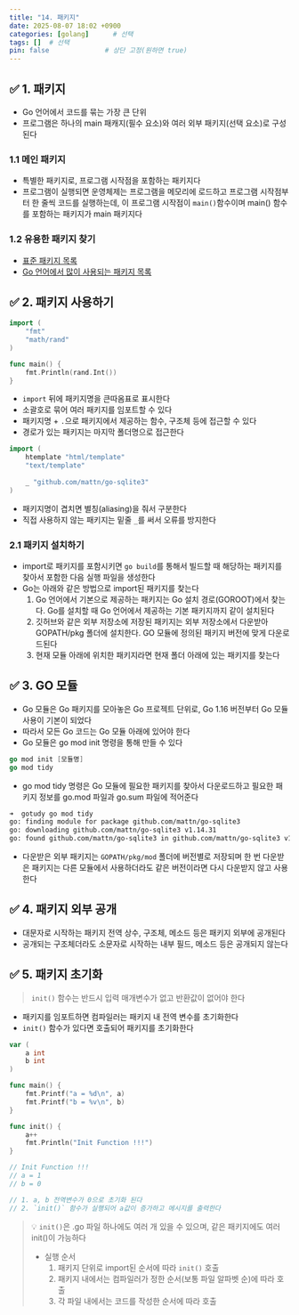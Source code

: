 ```yaml
---
title: "14. 패키지"
date: 2025-08-07 18:02 +0900
categories: [golang]      # 선택
tags: []  # 선택
pin: false              # 상단 고정(원하면 true)
---
```

## ✅ 1. 패키지
- Go 언어에서 코드를 묶는 가장 큰 단위
- 프로그램은 하나의 main 패캐지(필수 요소)와 여러 외부 패키지(선택 요소)로 구성된다

### 1.1 메인 패키지
- 특별한 패키지로, 프로그램 시작점을 포함하는 패키지다
- 프로그램이 실행되면 운영체제는 프로그램을 메모리에 로드하고 프로그램 시작점부터 한 줄씩 코드를 실행하는데, 이 프로그램 시작점이 `main()`함수이며 main() 함수를 포함하는 패키지가 main 패키지다

### 1.2 유용한 패키지 찾기
- [표준 패키지 목록](https://golang.org/pkg)
- [Go 언어에서 많이 사용되는 패키지 목록](https://github.com/avelino/awesome-go)

## ✅ 2. 패키지 사용하기
```go
import (
	"fmt"
	"math/rand"
)

func main() {
	fmt.Println(rand.Int())
}
```
- `import` 뒤에 패키지명을 큰따옴표로 표시한다
- 소괄호로 묶어 여러 패키지를 임포트할 수 있다
- 패키지명 + `.`으로 패키지에서 제공하는 함수, 구조체 등에 접근할 수 있다
- 경로가 있는 패키지는 마지막 폴더명으로 접근한다
  
```go
import (
	htemplate "html/template"
	"text/template"
	
	_ "github.com/mattn/go-sqlite3"
)
```

- 패키지명이 겹치면 별칭(aliasing)을 줘서 구분한다
- 직접 사용하지 않는 패키지는 밑줄 `_`를 써서 오류를 방지한다

### 2.1 패키지 설치하기
- import로 패키지를 포함시키면 `go build`를 통해서 빌드할 때 해당하는 패키지를 찾아서 포함한 다음 실행 파일을 생성한다
- Go는 아래와 같은 방법으로 import된 패키지를 찾는다
	1. Go 언어에서 기본으로 제공하는 패키지는 Go 설치 경로(GOROOT)에서 찾는다. Go를 설치할 때 Go 언어에서 제공하는 기본 패키지까지 같이 설치된다
	2. 깃허브와 같은 외부 저장소에 저장된 패키지는 외부 저장소에서 다운받아 GOPATH/pkg 폴더에 설치한다. GO 모듈에 정의된 패키지 버전에 맞게 다운로드된다
	3. 현재 모듈 아래에 위치한 패키지라면 현재 폴더 아래에 있는 패키지를 찾는다

## ✅ 3. GO 모듈
- Go 모듈은 Go 패키지를 모아놓은 Go 프로젝트 단위로, Go 1.16 버전부터 Go 모듈 사용이 기본이 되었다
- 따라서 모든 Go 코드는 Go 모듈 아래에 있어야 한다
- Go 모듈은 go mod init 명령을 통해 만들 수 있다

```go
go mod init [모듈명]
go mod tidy
```
- go mod tidy 명령은 Go 모듈에 필요한 패키지를 찾아서 다운로드하고 필요한 패키지 정보를 go.mod 파일과 go.sum 파일에 적어준다

```bash
➜  gotudy go mod tidy
go: finding module for package github.com/mattn/go-sqlite3
go: downloading github.com/mattn/go-sqlite3 v1.14.31
go: found github.com/mattn/go-sqlite3 in github.com/mattn/go-sqlite3 v1.14.31
```

- 다운받은 외부 패키지는 `GOPATH/pkg/mod` 폴더에 버전별로 저장되며 한 번 다운받은 패키지는 다른 모듈에서 사용하더라도 같은 버전이라면 다시 다운받지 않고 사용한다

## ✅ 4. 패키지 외부 공개
- 대문자로 시작하는 패키지 전역 상수, 구조체, 메소드 등은 패키지 외부에 공개된다
- 공개되는 구조체더라도 소문자로 시작하는 내부 필드, 메소드 등은 공개되지 않는다

## ✅ 5. 패키지 초기화
> `init()` 함수는 반드시 입력 매개변수가 없고 반환값이 없어야 한다

- 패키지를 임포트하면 컴파일러는 패키지 내 전역 변수를 초기화한다
- `init()` 함수가 있다면 호출되어 패키지를 초기화한다
  
```go
var (
	a int
	b int
)

func main() {
	fmt.Printf("a = %d\n", a)
	fmt.Printf("b = %v\n", b)
}

func init() {
	a++
	fmt.Println("Init Function !!!")
}

// Init Function !!!
// a = 1
// b = 0

// 1. a, b 전역변수가 0으로 초기화 된다
// 2. `init()` 함수가 실행되어 a값이 증가하고 메시지를 출력한다
```

>💡 `init()`은 .go 파일 하나에도 여러 개 있을 수 있으며, 같은 패키지에도 여러 init()이 가능하다
>- 실행 순서
>	1. 패키지 단위로 import된 순서에 따라 `init()` 호출
>	2. 패키지 내에서는 컴파일러가 정한 순서(보통 파일 알파벳 순)에 따라 호출
>	3. 각 파일 내에서는 코드를 작성한 순서에 따라 호출
